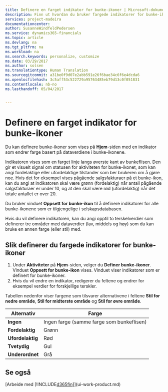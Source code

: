 ```yaml
---
title: Definere en farget indikator for bunke-ikoner | Microsoft-dokumentasjon
description: Finn ut hvordan du bruker fargede indikatorer for bunke-ikoner i rollesenteret
services: project-madeira
documentationcenter: 
author: SusanneWindfeldPedersen
ms.service: dynamics365-financials
ms.topic: article
ms.devlang: na
ms.tgt_pltfrm: na
ms.workload: na
ms.search.keywords: personalize, customize
ms.date: 03/29/2017
ms.author: solsen
ms.translationtype: Human Translation
ms.sourcegitcommit: a31be0f9d07e2abb591e26f6bae34c6f6e4dcda6
ms.openlocfilehash: 3c5aff53c522729a95763485eb79d13c0f051831
ms.contentlocale: nb-no
ms.lasthandoff: 05/04/2017


---
```

# <a name="how-to-set-up-a-colored-indicator-on-cues"></a>Definere en farget indikator for bunke-ikoner
Du kan definere bunke-ikoner som vises på **Hjem**-siden med en indikator som endrer farge basert på dataverdiene i bunke-ikonene.

Indikatoren vises som en farget linje langs øverste kant av bunkeflisen. Den gir et visuelt signal om statusen for aktiviteten for bunke-ikonet, som kan angi fordelaktige eller ufordelaktige tilstander som ber brukeren om å gjøre noe. Hvis det for eksempel vises pågående salgsfakturaer på et bunke-ikon, kan du angi at indikatoren skal være grønn (fordelaktig) når antall pågående salgsfakturaer er under 10, og at den skal være rød (ufordelaktig) når det totale antallet er over 20.

Du bruker vinduet **Oppsett for bunke-ikon** til å definere indikatorer for alle bunke-ikonene som er tilgjengelige i selskapsdatabasen.

Hvis du vil definere indikatoren, kan du angi opptil to terskelverdier som definerer tre områder med dataverdier (lav, middels og høy) som du kan bruke en annen farge (eller stil) med.

## <a name="to-set-up-colored-indicators-on-cues"></a>Slik definerer du fargede indikatorer for bunke-ikoner
1. Under **Aktiviteter** på **Hjem**-siden, velger du **Definer bunke-ikoner**.  
   Vinduet **Oppsett for bunke-ikon** vises. Vinduet viser indikatorer som er definert for bunke-ikoner.
2. Hvis du vil endre en indikator, redigerer du feltene og endrer for eksempel verdier for forskjellige terskler.  

Tabellen nedenfor viser fargene som tilsvarer alternativene i feltene **Stil for nedre område**, **Stil for midterste område** og **Stil for øvre område**.

| Alternativ | Farge |
| --- | --- |
| **Ingen** |Ingen farge (samme farge som bunkeflisen) |
| **Fordelaktig** |Grønn |
| **Ufordelaktig** |Rød |
| **Tvetydig** |Gul |
| **Underordnet** |Grå |

## <a name="see-also"></a>Se også
[Arbeide med [!INCLUDE[d365fin](includes/d365fin_md.md)]](ui-work-product.md)

